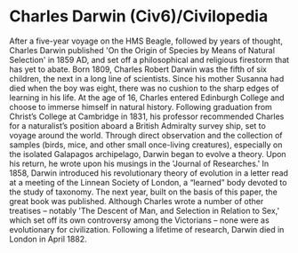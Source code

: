 # Charles Darwin (Civ6)/Civilopedia

After a five-year voyage on the HMS Beagle, followed by years of thought, Charles Darwin published 'On the Origin of Species by Means of Natural Selection' in 1859 AD, and set off a philosophical and religious firestorm that has yet to abate.
Born 1809, Charles Robert Darwin was the fifth of six children, the next in a long line of scientists. Since his mother Susanna had died when the boy was eight, there was no cushion to the sharp edges of learning in his life. At the age of 16, Charles entered Edinburgh College and choose to immerse himself in natural history. Following graduation from Christ’s College at Cambridge in 1831, his professor recommended Charles for a naturalist’s position aboard a British Admiralty survey ship, set to voyage around the world. Through direct observation and the collection of samples (birds, mice, and other small once-living creatures), especially on the isolated Galapagos archipelago, Darwin began to evolve a theory. Upon his return, he wrote upon his musings in the 'Journal of Researches.'
In 1858, Darwin introduced his revolutionary theory of evolution in a letter read at a meeting of the Linnean Society of London, a “learned” body devoted to the study of taxonomy. The next year, built on the basis of this paper, the great book was published. Although Charles wrote a number of other treatises – notably 'The Descent of Man, and Selection in Relation to Sex,' which set off its own controversy among the Victorians – none were as evolutionary for civilization. Following a lifetime of research, Darwin died in London in April 1882.